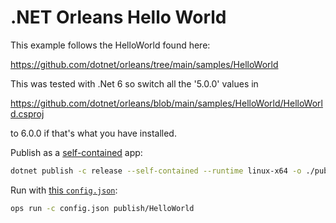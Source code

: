 .NET Orleans Hello World
==================

This example follows the HelloWorld found here:

https://github.com/dotnet/orleans/tree/main/samples/HelloWorld

This was tested with .Net 6 so switch all the '5.0.0' values in

https://github.com/dotnet/orleans/blob/main/samples/HelloWorld/HelloWorld.csproj

to 6.0.0 if that's what you have installed.

Publish as a [self-contained](https://docs.microsoft.com/en-us/dotnet/core/deploying/runtime-patch-selection) app:

```sh
dotnet publish -c release --self-contained --runtime linux-x64 -o ./publish
```

Run with [this `config.json`](./config.json):

```sh
ops run -c config.json publish/HelloWorld
```
